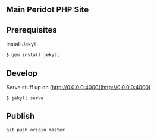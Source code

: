 Main Peridot PHP Site
---------------------

## Prerequisites
Install Jekyll

```
$ gem install jekyll
```

## Develop
Serve stuff up on [http://0.0.0.0:4000](http://0.0.0.0:4000)

```
$ jekyll serve
```

## Publish

```
git push origin master
```